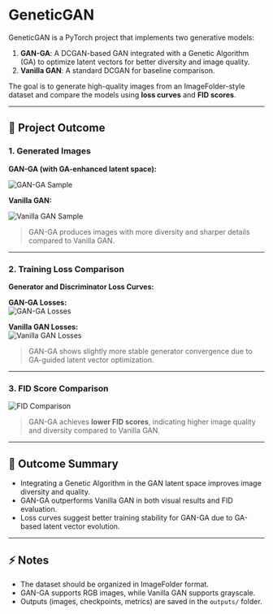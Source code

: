 # GeneticGAN

GeneticGAN is a PyTorch project that implements two generative models:

1. **GAN-GA**: A DCGAN-based GAN integrated with a Genetic Algorithm (GA) to optimize latent vectors for better diversity and image quality.
2. **Vanilla GAN**: A standard DCGAN for baseline comparison.

The goal is to generate high-quality images from an ImageFolder-style dataset and compare the models using **loss curves** and **FID scores**.

---

## 🔹 Project Outcome

### 1. Generated Images

**GAN-GA (with GA-enhanced latent space):**

![GAN-GA Sample](outputs/sample_gan_ga.png)

**Vanilla GAN:**

![Vanilla GAN Sample](outputs/sample_vanilla.png)

> GAN-GA produces images with more diversity and sharper details compared to Vanilla GAN.

---

### 2. Training Loss Comparison

**Generator and Discriminator Loss Curves:**

**GAN-GA Losses:**  
![GAN-GA Losses](gan_ga_losses.png)  

**Vanilla GAN Losses:**  
![Vanilla GAN Losses](gan_vanilla_losses.png)  

> GAN-GA shows slightly more stable generator convergence due to GA-guided latent vector optimization.

---

### 3. FID Score Comparison

![FID Comparison](fid_comparison.png)  

> GAN-GA achieves **lower FID scores**, indicating higher image quality and diversity compared to Vanilla GAN.

---

## 🔹 Outcome Summary

- Integrating a Genetic Algorithm in the GAN latent space improves image diversity and quality.  
- GAN-GA outperforms Vanilla GAN in both visual results and FID evaluation.  
- Loss curves suggest better training stability for GAN-GA due to GA-based latent vector evolution.

---

## ⚡ Notes

- The dataset should be organized in ImageFolder format.  
- GAN-GA supports RGB images, while Vanilla GAN supports grayscale.  
- Outputs (images, checkpoints, metrics) are saved in the `outputs/` folder.  
